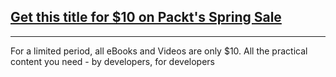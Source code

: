 ## [Get this title for $10 on Packt's Spring Sale](https://www.packt.com/B05460?utm_source=github&utm_medium=packt-github-repo&utm_campaign=spring_10_dollar_2022)
-----
For a limited period, all eBooks and Videos are only $10. All the practical content you need \- by developers, for developers

